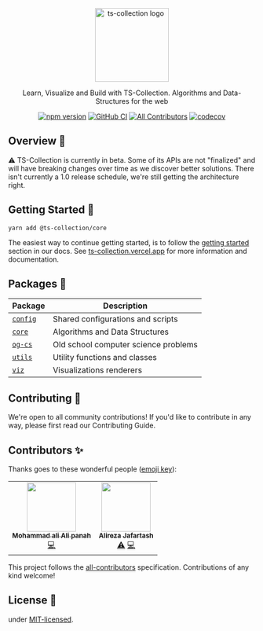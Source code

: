 <div align="center">
  <a href="https://github.com/always-maap/TS-Collection">
    <img width="150px;" src="https://raw.githubusercontent.com/always-maap/TS-Collection/master/logo.png" alt="ts-collection logo" />
  </a>
  
  <p>Learn, Visualize and Build with TS-Collection. Algorithms and Data-Structures for the web</p>
  
  [![npm version](https://img.shields.io/npm/v/@ts-collection/core?color=blue)](https://github.com/always-maap/Collections-TypeScript/actions/workflows/integrate.yaml)
  [![GitHub CI](https://github.com/always-maap/Collections-Typescript/actions/workflows/integrate.yaml/badge.svg)](https://github.com/always-maap/Collections-TypeScript/actions/workflows/integrate.yaml)
  [![All Contributors](https://img.shields.io/badge/all_contributors-1-blue.svg?style=flat)](#contributors-)
  [![codecov](https://codecov.io/gh/always-maap/Collections-TypeScript/branch/master/graph/badge.svg?token=5VYRTNQYG3)](https://codecov.io/gh/always-maap/Collections-TypeScript)
  
</div>

## Overview 🎉

⚠ TS-Collection is currently in beta. Some of its APIs are not "finalized" and will have breaking changes over time as we discover better solutions. There isn't currently a 1.0 release schedule, we're still getting the architecture right.

## Getting Started 🏁

```
yarn add @ts-collection/core
```

The easiest way to continue getting started, is to follow the [getting started](https://ts-collection.vercel.app/docs/overview) section in our docs.
See [ts-collection.vercel.app](https://ts-collection.vercel.app/) for more information and documentation.


## Packages 🚀

| Package                       | Description                          |
|:------------------------------|--------------------------------------|
| [`config`](./packages/config) | Shared configurations and scripts    |
| [`core`](./packages/core)     | Algorithms and Data Structures       |
| [`og-cs`](./packages/og-cs)   | Old school computer science problems |
| [`utils`](./packages/utils)   | Utility functions and classes        |
| [`viz`](./packages/viz)       | Visualizations renderers             |



## Contributing 👏
We're open to all community contributions! If you'd like to contribute in any way, please first read our Contributing Guide.

## Contributors ✨

Thanks goes to these wonderful people ([emoji key](https://allcontributors.org/docs/en/emoji-key)):

<!-- ALL-CONTRIBUTORS-LIST:START - Do not remove or modify this section -->
<!-- prettier-ignore-start -->
<!-- markdownlint-disable -->
<table>
  <tr>
    <td align="center"><a href="https://github.com/always-maap"><img src="https://avatars.githubusercontent.com/u/58308349?v=4?s=100" width="100px;" alt=""/><br /><sub><b>Mohammad ali Ali panah</b></sub></a><br /><a href="https://github.com/always-maap/TS-Collection/commits?author=always-maap" title="Code">💻</a></td>
    <td align="center"><a href="https://github.com/alirezaopmc"><img src="https://avatars.githubusercontent.com/u/35873101?v=4?s=100" width="100px;" alt=""/><br /><sub><b>Alireza Jafartash</b></sub></a><br /><a href="https://github.com/always-maap/TS-Collection/commits?author=alirezaopmc" title="Tests">⚠️</a> <a href="https://github.com/always-maap/TS-Collection/commits?author=alirezaopmc" title="Code">💻</a></td>
  </tr>
</table>

<!-- markdownlint-restore -->
<!-- prettier-ignore-end -->

<!-- ALL-CONTRIBUTORS-LIST:END -->

This project follows the [all-contributors](https://github.com/all-contributors/all-contributors) specification.
Contributions of any kind welcome!

## License 📄
under [MIT-licensed](./LICENSE).
